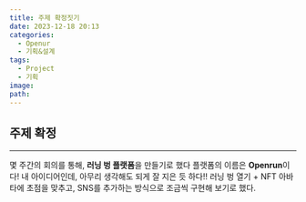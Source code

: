 ```yaml
---
title: 주제 확정짓기
date: 2023-12-18 20:13
categories:
  - Openur
  - 기획&설계
tags:
  - Project
  - 기획
image: 
path:
---
```

## 주제 확정
---

몇 주간의 회의를 통해, **러닝 벙 플랫폼**을 만들기로 했다 플랫폼의 이름은 **Openrun**이다! 내 아이디어인데, 아무리 생각해도 되게 잘 지은 듯 하다!! 러닝 벙 열기 + NFT 아바타에 초점을 맞추고, SNS를 추가하는 방식으로 조금씩 구현해 보기로 했다.
